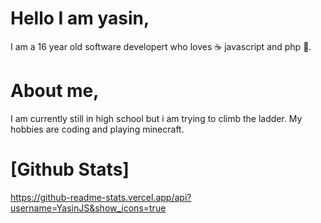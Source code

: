 # Hello I am yasin,
I am a 16 year old software developert who loves ☕ javascript and php 🐘.

# About me,
I am currently still in high school but i am trying to climb the ladder. My hobbies are coding and playing minecraft.

# [Github Stats]
https://github-readme-stats.vercel.app/api?username=YasinJS&show_icons=true
